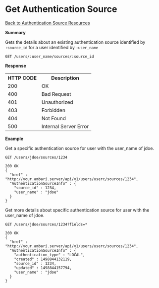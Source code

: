 
<!---
Licensed to the Apache Software Foundation (ASF) under one or more
contributor license agreements. See the NOTICE file distributed with
this work for additional information regarding copyright ownership.
The ASF licenses this file to You under the Apache License, Version 2.0
(the "License"); you may not use this file except in compliance with
the License. You may obtain a copy of the License at

http://www.apache.org/licenses/LICENSE-2.0

Unless required by applicable law or agreed to in writing, software
distributed under the License is distributed on an "AS IS" BASIS,
WITHOUT WARRANTIES OR CONDITIONS OF ANY KIND, either express or implied.
See the License for the specific language governing permissions and
limitations under the License.
-->

Get Authentication Source
=====

[Back to Authentication Source Resources](authentication-source-resources.md)

**Summary**

Gets the details about an existing authentication source identified by <code>:source_id</code> for 
a user identified by <code>:user_name</code> 

    GET /users/:user_name/sources/:source_id

**Response**

<table>
  <tr>
    <th>HTTP CODE</th>
    <th>Description</th>
  </tr>
  <tr>
    <td>200</td>
    <td>OK</td>  
  </tr>
  <tr>
    <td>400</td>
    <td>Bad Request</td>  
  </tr>
  <tr>
    <td>401</td>
    <td>Unauthorized</td>  
  </tr>
  <tr>
    <td>403</td>
    <td>Forbidden</td>  
  </tr> 
  <tr>
    <td>404</td>
    <td>Not Found</td>  
  </tr>
  <tr>
    <td>500</td>
    <td>Internal Server Error</td>  
  </tr>
</table>

**Example**

Get a specific authentication source for user with the user_name of jdoe.

    GET /users/jdoe/sources/1234

    200 OK
    {
      "href" : "http://your.ambari.server/api/v1/users/userc/sources/1234",
      "AuthenticationSourceInfo" : {
        "source_id" : 1234,
        "user_name" : "jdoe"
      }
    }     

Get more details about specific authentication source for user with the user_name of jdoe.

    GET /users/jdoe/sources/1234?fields=*

    200 OK
    {
      "href" : "http://your.ambari.server/api/v1/users/userc/sources/1234",
      "AuthenticationSourceInfo" : {
        "authentication_type" : "LOCAL",
        "created" : 1498844132119,
        "source_id" : 1234,
        "updated" : 1498844157794,
        "user_name" : "jdoe"
      }
    }